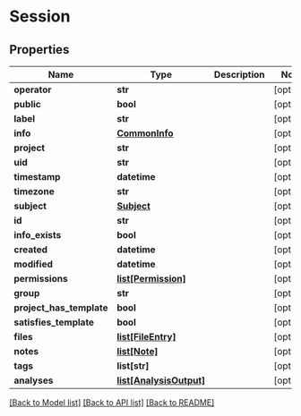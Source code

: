 # Session

## Properties
Name | Type | Description | Notes
------------ | ------------- | ------------- | -------------
**operator** | **str** |  | [optional] 
**public** | **bool** |  | [optional] 
**label** | **str** |  | [optional] 
**info** | [**CommonInfo**](CommonInfo.md) |  | [optional] 
**project** | **str** |  | [optional] 
**uid** | **str** |  | [optional] 
**timestamp** | **datetime** |  | [optional] 
**timezone** | **str** |  | [optional] 
**subject** | [**Subject**](Subject.md) |  | [optional] 
**id** | **str** |  | [optional] 
**info_exists** | **bool** |  | [optional] 
**created** | **datetime** |  | [optional] 
**modified** | **datetime** |  | [optional] 
**permissions** | [**list[Permission]**](Permission.md) |  | [optional] 
**group** | **str** |  | [optional] 
**project_has_template** | **bool** |  | [optional] 
**satisfies_template** | **bool** |  | [optional] 
**files** | [**list[FileEntry]**](FileEntry.md) |  | [optional] 
**notes** | [**list[Note]**](Note.md) |  | [optional] 
**tags** | **list[str]** |  | [optional] 
**analyses** | [**list[AnalysisOutput]**](AnalysisOutput.md) |  | [optional] 

[[Back to Model list]](../README.md#documentation-for-models) [[Back to API list]](../README.md#documentation-for-api-endpoints) [[Back to README]](../README.md)


